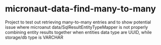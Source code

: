 # micronaut-data-find-many-to-many
Project to test out retrieving many-to-many entries and to show potential issue where microanut data/SqlResultEntityTypeMapper is not properly combining entity results together when entities data type are UUID, while storage/db type is VARCHAR

